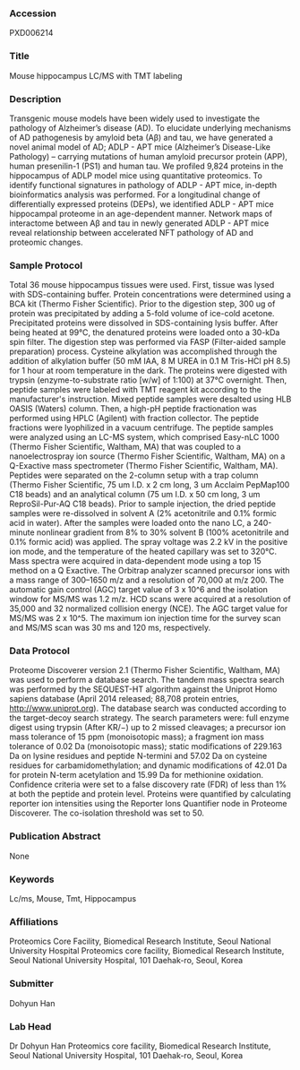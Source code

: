 ### Accession
PXD006214

### Title
Mouse hippocampus LC/MS with TMT labeling

### Description
Transgenic mouse models have been widely used to investigate the pathology of Alzheimer’s disease (AD). To elucidate underlying mechanisms of AD pathogenesis by amyloid beta (Aβ) and tau, we have generated a novel animal model of AD; ADLP - APT mice (Alzheimer’s Disease-Like Pathology) – carrying mutations of human amyloid precursor protein (APP), human presenilin-1 (PS1) and human tau. We profiled 9,824 proteins in the hippocampus of ADLP model mice using quantitative proteomics. To identify functional signatures in pathology of ADLP - APT mice, in-depth bioinformatics analysis was performed. For a longitudinal change of differentially expressed proteins (DEPs), we identified ADLP - APT mice hippocampal proteome in an age-dependent manner. Network maps of interactome between Aβ and tau in newly generated ADLP - APT mice reveal relationship between accelerated NFT pathology of AD and proteomic changes.

### Sample Protocol
Total 36 mouse hippocampus tissues were used. First, tissue was lysed with SDS-containing buffer. Protein concentrations were determined using a BCA kit (Thermo Fisher Scientific). Prior to the digestion step, 300 ug of protein was precipitated by adding a 5-fold volume of ice-cold acetone. Precipitated proteins were dissolved in SDS-containing lysis buffer. After being heated at 99℃, the denatured proteins were loaded onto a 30-kDa spin filter. The digestion step was performed via FASP (Filter-aided sample preparation) process. Cysteine alkylation was accomplished through the addition of alkylation buffer (50 mM IAA, 8 M UREA in 0.1 M Tris-HCl pH 8.5) for 1 hour at room temperature in the dark. The proteins were digested with trypsin (enzyme-to-substrate ratio [w/w] of 1:100) at 37℃ overnight. Then, peptide samples were labeled with TMT reagent kit according to the manufacturer's instruction. Mixed peptide samples were desalted using HLB OASIS (Waters) column. Then, a high-pH peptide fractionation was performed using HPLC (Agilent) with fraction collector. The peptide fractions were lyophilized in a vacuum centrifuge. The peptide samples were analyzed using an LC-MS system, which comprised Easy-nLC 1000 (Thermo Fisher Scientific, Waltham, MA) that was coupled to a nanoelectrospray ion source (Thermo Fisher Scientific, Waltham, MA) on a Q-Exactive mass spectrometer (Thermo Fisher Scientific, Waltham, MA). Peptides were separated on the 2-column setup with a trap column (Thermo Fisher Scientific, 75 um I.D. x 2 cm long, 3 um Acclaim PepMap100 C18 beads) and an analytical column (75 um I.D. x 50 cm long, 3 um ReproSil-Pur-AQ C18 beads). Prior to sample injection, the dried peptide samples were re-dissolved in solvent A (2% acetonitrile and 0.1% formic acid in water). After the samples were loaded onto the nano LC, a 240-minute nonlinear gradient from 8% to 30% solvent B (100% acetonitrile and 0.1% formic acid) was applied. The spray voltage was 2.2 kV in the positive ion mode, and the temperature of the heated capillary was set to 320°C. Mass spectra were acquired in data-dependent mode using a top 15 method on a Q Exactive. The Orbitrap analyzer scanned precursor ions with a mass range of 300–1650 m/z and a resolution of 70,000 at m/z 200. The automatic gain control (AGC) target value of 3 x 10^6 and the isolation window for MS/MS was 1.2 m/z. HCD scans were acquired at a resolution of 35,000 and 32 normalized collision energy (NCE). The AGC target value for MS/MS was 2 x 10^5. The maximum ion injection time for the survey scan and MS/MS scan was 30 ms and 120 ms, respectively.

### Data Protocol
Proteome Discoverer version 2.1 (Thermo Fisher Scientific, Waltham, MA) was used to perform a database search. The tandem mass spectra search was performed by the SEQUEST-HT algorithm against the Uniprot Homo sapiens database (April 2014 released; 88,708 protein entries, http://www.uniprot.org). The database search was conducted according to the target-decoy search strategy. The search parameters were: full enzyme digest using trypsin (After KR/−) up to 2 missed cleavages; a precursor ion mass tolerance of 15 ppm (monoisotopic mass); a fragment ion mass tolerance of 0.02 Da (monoisotopic mass); static modifications of 229.163 Da on lysine residues and peptide N-termini and 57.02 Da on cysteine residues for carbamidomethylation; and dynamic modifications of 42.01 Da for protein N-term acetylation and 15.99 Da for methionine oxidation. Confidence criteria were set to a false discovery rate (FDR) of less than 1% at both the peptide and protein level. Proteins were quantified by calculating reporter ion intensities using the Reporter Ions Quantifier node in Proteome Discoverer. The co-isolation threshold was set to 50.

### Publication Abstract
None

### Keywords
Lc/ms, Mouse, Tmt, Hippocampus

### Affiliations
Proteomics Core Facility, Biomedical Research Institute, Seoul National University Hospital
Proteomics core facility, Biomedical Research Institute, Seoul National University Hospital, 101 Daehak-ro, Seoul, Korea

### Submitter
Dohyun Han

### Lab Head
Dr Dohyun Han
Proteomics core facility, Biomedical Research Institute, Seoul National University Hospital, 101 Daehak-ro, Seoul, Korea


